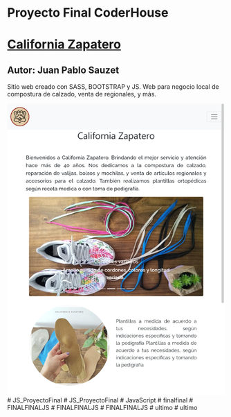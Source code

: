 # Proyecto Final CoderHouse
<h1>
  <a href="https://chuampis.github.io/JS_ProyectoFinal" target="_blank">California Zapatero</a>
</h1>

<h2>
  Autor: Juan Pablo Sauzet
</h2>

<p>
  Sitio web creado con SASS, BOOTSTRAP y JS. Web para negocio local de compostura de calzado, venta de regionales, y más.
  </p>
  <img src="https://github.com/Chuampis/CoderHouse/blob/main/screenshot.png">
# JS_ProyectoFinal
# JS_ProyectoFinal
# JavaScript
#   f i n a l f i n a l 
 
 #   F I N A L F I N A L J S 
 
 #   F I N A L F I N A L J S 
 
 #   F I N A L F I N A L J S 
 
 #   u l t i m o 
 
 #   u l t i m o 
 
 